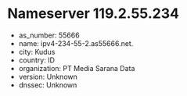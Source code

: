 # Nameserver 119.2.55.234

* as_number: 55666
* name: ipv4-234-55-2.as55666.net.
* city: Kudus
* country: ID
* organization: PT Media Sarana Data
* version: Unknown
* dnssec: Unknown
